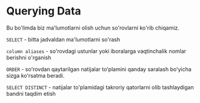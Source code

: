# Querying Data
Bu bo'limda biz ma'lumotlarni olish uchun so'rovlarni ko'rib chiqamiz.


`SELECT` - bitta jadvaldan ma'lumotlarni so'rash

`column aliases` - so'rovdagi ustunlar yoki iboralarga vaqtinchalik nomlar berishni o'rganish

`ORDER` - soʻrovdan qaytarilgan natijalar toʻplamini qanday saralash boʻyicha sizga koʻrsatma beradi.

`SELECT DISTINCT` - natijalar to'plamidagi takroriy qatorlarni olib tashlaydigan bandni taqdim etish